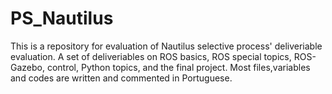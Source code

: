 # PS_Nautilus
This is a repository for evaluation of Nautilus selective process' deliveriable evaluation.
A set of deliveriables on ROS basics, ROS special topics, ROS-Gazebo, control, Python topics, and the final project.
Most files,variables and codes are written and commented in Portuguese.
